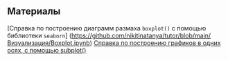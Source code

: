 ## Материалы
[Справка по построению диаграмм размаха `boxplot()` с помощью библиотеки `seaborn`]	(https://github.com/nikitinatanya/tutor/blob/main/Визуализация/Boxplot.ipynb)
[Справка по построению графиков в одних осях, с помощью subplot()]()